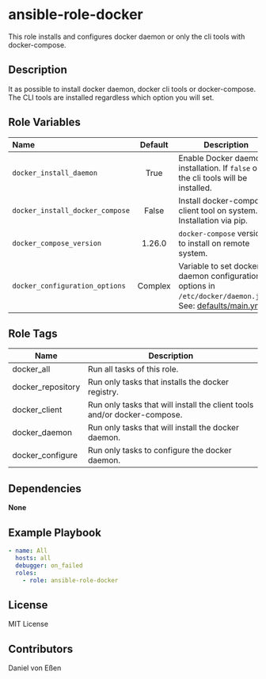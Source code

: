 # ansible-role-docker

This role installs and configures docker daemon or only the cli tools with docker-compose.

## Description

It as possible to install docker daemon, docker cli tools or docker-compose.
The CLI tools are installed regardless which option you will set.

## Role Variables

| Name                            | Default | Description                                                                                                                     |
| :------------------------------ | :-----: | ------------------------------------------------------------------------------------------------------------------------------- |
| `docker_install_daemon`         |  True   | Enable Docker daemon installation. If `false` only the cli tools will be installed.                                             |
| `docker_install_docker_compose` |  False  | Install docker-compose client tool on system. Installation via pip.                                                             |
| `docker_compose_version`        | 1.26.0  | `docker-compose` version to install on remote system.                                                                           |
| `docker_configuration_options`  | Complex | Variable to set docker daemon configuration options in `/etc/docker/daemon.json`. See: [defaults/main.yml](./defaults/main.yml) |

## Role Tags

| Name              | Description                                                              |
| ----------------- | ------------------------------------------------------------------------ |
| docker_all        | Run all tasks of this role.                                              |
| docker_repository | Run only tasks that installs the docker registry.                        |
| docker_client     | Run only tasks that will install the client tools and/or docker-compose. |
| docker_daemon     | Run only tasks that will install the docker daemon.                      |
| docker_configure  | Run only tasks to configure the docker daemon.                           |

## Dependencies

**None**

## Example Playbook


```yaml
- name: All
  hosts: all
  debugger: on_failed
  roles:
    - role: ansible-role-docker
```

## License

MIT License

## Contributors

Daniel von Eßen

